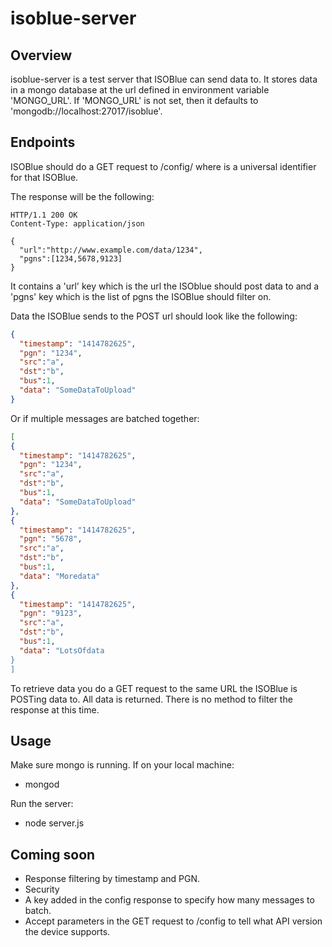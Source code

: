 isoblue-server
==========

Overview
--------
isoblue-server is a test server that ISOBlue can send data to. It stores data in a mongo database at the url defined in environment variable 'MONGO_URL'. If 'MONGO_URL' is not set, then it defaults to 'mongodb://localhost:27017/isoblue'.

Endpoints
-----
ISOBlue should do a GET request to <url>/config/<udid> where <udid> is a universal identifier for that ISOBlue. 

The response will be the following:

```http
HTTP/1.1 200 OK
Content-Type: application/json

{
  "url":"http://www.example.com/data/1234",
  "pgns":[1234,5678,9123]
}
```

It contains a 'url' key which is the url the ISOblue should post data to and a 'pgns' key which is the list of pgns the ISOBlue should filter on.

Data the ISOBlue sends to the POST url should look like the following:

```json
{
  "timestamp": "1414782625",
  "pgn": "1234",
  "src":"a",
  "dst":"b",
  "bus":1,
  "data": "SomeDataToUpload"
}
```

Or if multiple messages are batched together:

```json
[
{
  "timestamp": "1414782625",
  "pgn": "1234",
  "src":"a",
  "dst":"b",
  "bus":1,
  "data": "SomeDataToUpload"
},
{
  "timestamp": "1414782625",
  "pgn": "5678",
  "src":"a",
  "dst":"b",
  "bus":1,
  "data": "Moredata"
},
{
  "timestamp": "1414782625",
  "pgn": "9123",
  "src":"a",
  "dst":"b",
  "bus":1,
  "data": "LotsOfdata
}
]
```

To retrieve data you do a GET request to the same URL the ISOBlue is POSTing data to. All data is returned. There is no method to filter the response at this time.

Usage
-----
Make sure mongo is running. If on your local machine:
- mongod

Run the server:
- node server.js

Coming soon
-----
- Response filtering by timestamp and PGN.
- Security
- A key added in the config response to specify how many messages to batch.
- Accept parameters in the GET request to /config to tell what API version the device supports.


